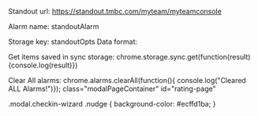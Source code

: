 Standout url: https://standout.tmbc.com/myteam/myteamconsole

Alarm name: standoutAlarm

Storage key: standoutOpts
Data format: 


Get items saved in sync storage: chrome.storage.sync.get(function(result){console.log(result)})

Clear All alarms: chrome.alarms.clearAll(function(){ console.log("Cleared ALL Alarms!")});
class="modalPageContainer"
id="rating-page"


.modal.checkin-wizard .nudge {
    background-color: #ecffd1ba;
}
